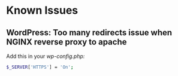 # Known Issues

## WordPress: Too many redirects issue when NGINX reverse proxy to apache

Add this in your _wp-config.php:_

```bash
$_SERVER['HTTPS'] = 'On';
```



